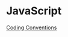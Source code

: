 # JavaScript

[Coding Conventions](JavaScript%20f17175cafdf84cf6a0cdba74d70cef61/Coding%20Conventions%20a9a901be51ab4cf29f0cb9ea120dbd62.md)